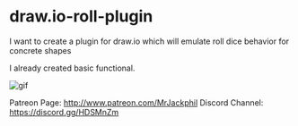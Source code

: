 # draw.io-roll-plugin
I want to create a plugin for draw.io which will emulate roll dice behavior for concrete shapes

I already created basic functional.

![gif](https://c10.patreonusercontent.com/3/eyJ3Ijo2MjB9/patreon-posts/ufRMAq3lD5HqVnapx_fnFsmrfx-TNQlybvtLs3odNVikdqiOTqcM1dGfs178Ykb3.gif?token-time=1528416000&token-hash=vgMuFzLeB3XOtY5vSGojkxEPgRPDsio4ptOlJFBy6nQ%3D)

Patreon Page: http://www.patreon.com/MrJackphil
Discord Channel: https://discord.gg/HDSMnZm
